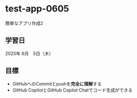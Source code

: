 # test-app-0605
簡単なアプリ作成2

## 学習日
2025年 6月　5日（木）

## 目標
-  GitHubへのCommitとpushを**完全に理解**する
-  GitHub CopilotとGitHub Copilot Chatでコード生成ができる
